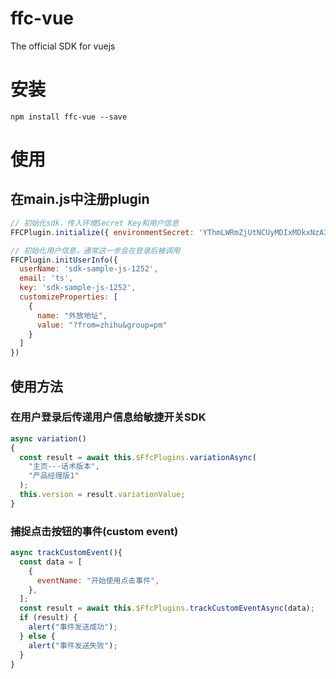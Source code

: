 # ffc-vue

The official SDK for vuejs

# 安装

```
npm install ffc-vue --save
```

# 使用

## 在main.js中注册plugin

```javascript
// 初始化sdk，传入环境Secret Key和用户信息
FFCPlugin.initialize({ environmentSecret: 'YThmLWRmZjUtNCUyMDIxMDkxNzA3NTYyMV9fMl9fMjJfXzExNl9fZGVmYXVsdF82NTM3Mg==' })

// 初始化用户信息，通常这一步会在登录后被调用
FFCPlugin.initUserInfo({
  userName: 'sdk-sample-js-1252',
  email: 'ts',
  key: 'sdk-sample-js-1252',
  customizeProperties: [
    {
      name: "外放地址",
      value: "?from=zhihu&group=pm"
    }
  ]
})
```

## 使用方法

### 在用户登录后传递用户信息给敏捷开关SDK

```javascript
async variation()
{
  const result = await this.$FfcPlugins.variationAsync(
    "主页---话术版本",
    "产品经理版1"
  );
  this.version = result.variationValue;
}
```

### 捕捉点击按钮的事件(custom event)

```javascript
async trackCustomEvent(){
  const data = [
    {
      eventName: "开始使用点击事件",
    },
  ];
  const result = await this.$FfcPlugins.trackCustomEventAsync(data);
  if (result) {
    alert("事件发送成功");
  } else {
    alert("事件发送失败");
  }
}
```
